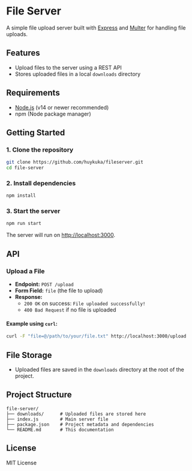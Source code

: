 # File Server

A simple file upload server built with [Express](https://expressjs.com/) and [Multer](https://github.com/expressjs/multer) for handling file uploads.

## Features
- Upload files to the server using a REST API
- Stores uploaded files in a local `downloads` directory

## Requirements
- [Node.js](https://nodejs.org/) (v14 or newer recommended)
- npm (Node package manager)

## Getting Started

### 1. Clone the repository
```bash
git clone https://github.com/huykuka/fileserver.git
cd file-server
```

### 2. Install dependencies
```bash
npm install
```

### 3. Start the server
```bash
npm run start
```

The server will run on [http://localhost:3000](http://localhost:3000).

## API

### Upload a File
- **Endpoint:** `POST /upload`
- **Form Field:** `file` (the file to upload)
- **Response:**
  - `200 OK` on success: `File uploaded successfully!`
  - `400 Bad Request` if no file is uploaded

#### Example using `curl`:
```bash
curl -F "file=@/path/to/your/file.txt" http://localhost:3000/upload
```

## File Storage
- Uploaded files are saved in the `downloads` directory at the root of the project.

## Project Structure
```
file-server/
├── downloads/      # Uploaded files are stored here
├── index.js        # Main server file
├── package.json    # Project metadata and dependencies
└── README.md       # This documentation
```

## License
MIT License
